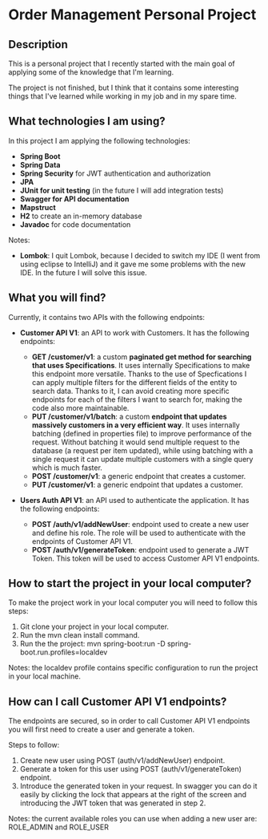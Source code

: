 # Order Management Personal Project
## Description
This is a personal project that I recently started with the main goal of applying some of the knowledge that I'm learning.

The project is not finished, but I think that it contains some interesting things that I've learned while working in my job and in my spare time.

## What technologies I am using?

In this project I am applying the following technologies:
- **Spring Boot** 
- **Spring Data**
- **Spring Security** for JWT authentication and authorization
- **JPA**
- **JUnit for unit testing** (in the future I will add integration tests)
- **Swagger for API documentation**
- **Mapstruct**
- **H2** to create an in-memory database
- **Javadoc** for code documentation

Notes:
- **Lombok**: I quit Lombok, because I decided to switch my IDE (I went from using eclipse to IntelliJ) and it gave me some problems with the new IDE. In the future I will solve this issue.


## What you will find?

Currently, it contains two APIs with the following endpoints:

- **Customer API V1**: an API to work with Customers. It has the following endpoints:
  - **GET /customer/v1**: a custom **paginated get method for searching that uses Specifications**. It uses internally Specifications to make this endpoint more versatile. Thanks to the use of Specfications I can apply multiple filters for the different fields of the entity to search data. Thanks to it, I can avoid creating more specific endpoints for each of the filters I want to search for, making the code also more maintainable.
  - **PUT /customer/v1/batch**: a custom **endpoint that updates massively customers in a very efficient way**. It uses internally batching (defined in properties file) to improve performance of the request. Without batching it would send multiple request to the database (a request per item updated), while using batching with a single request it can update multiple customers with a single query which is much faster.
  - **POST /customer/v1**: a generic endpoint that creates a customer.
  - **PUT /customer/v1**: a generic endpoint that updates a customer.

- **Users Auth API V1**: an API used to authenticate the application. It has the following endpoints:
  - **POST /auth/v1/addNewUser**: endpoint used to create a new user and define his role. The role will be used to authenticate with the endpoints of Customer API V1.
  - **POST /auth/v1/generateToken**: endpoint used to generate a JWT Token. This token will be used to access Customer API V1 endpoints.

## How to start the project in your local computer?

To make the project work in your local computer you will need to follow this steps:

1. Git clone your project in your local computer.
2. Run the mvn clean install command.
3. Run the the project: mvn spring-boot:run -D spring-boot.run.profiles=localdev

Notes: the localdev profile contains specific configuration to run the project in your local machine.

## How can I call Customer API V1 endpoints?

The endpoints are secured, so in order to call Customer API V1 endpoints you will first need to create a user and generate a token.

Steps to follow:

1. Create new user using POST (auth/v1/addNewUser) endpoint.
2. Generate a token for this user using POST (auth/v1/generateToken) endpoint.
3. Introduce the generated token in your request. In swagger you can do it easily by clicking the lock that appears at the right of the screen and introducing the JWT token that was generated in step 2.

Notes: the current available roles you can use when adding a new user are: ROLE_ADMIN and ROLE_USER